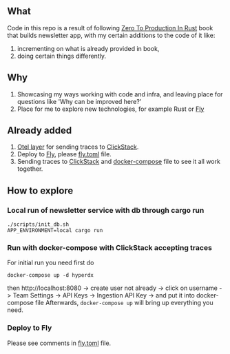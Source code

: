 ## What
Code in this repo is a result of following [Zero To Production In Rust](https://github.com/LukeMathWalker/zero-to-production)
book that builds newsletter app, with my certain additions to the code of it like:
1) incrementing on what is already provided in book,
2) doing certain things differently.

## Why
1. Showcasing my ways working with code and infra, and leaving place for questions like 'Why can be improved here?'
2. Place for me to explore new technologies, for example Rust or [Fly](https://fly.io)

## Already added
1. [Otel layer](src/telemetry.rs) for sending traces to [ClickStack](https://clickhouse.com/use-cases/observability).
2. Deploy to [Fly](https://fly.io), please [fly.toml](fly.toml) file.
3. Sending traces to [ClickStack](https://clickhouse.com/use-cases/observability) and [docker-compose](docker-compose.yml) 
file to see it all work together.

## How to explore

### Local run of newsletter service with db through cargo run
```shell
./scripts/init_db.sh
APP_ENVIRONMENT=local cargo run
```

### Run with docker-compose with ClickStack accepting traces
For initial run you need first do
```shell
docker-compose up -d hyperdx
```
then http://localhost:8080 -> create user not already -> click on username -> Team Settings -> API Keys ->
Ingestion API Key -> and put it into docker-compose file
Afterwards, `docker-compose up` will bring up everything you need.

### Deploy to Fly
Please see comments in [fly.toml](fly.toml) file.
